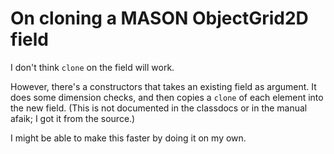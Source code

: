 On cloning a MASON ObjectGrid2D field
====

I don't think `clone` on the field will work.

However, there's a constructors that takes an existing field as
argument.  It does some dimension checks, and then copies a `clone`
of each element into the new field.  (This is not documented in the
classdocs or in the manual afaik; I got it from the source.)

I might be able to make this faster by doing it on my own.
